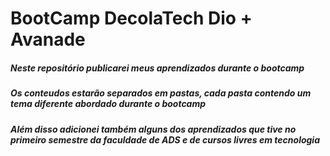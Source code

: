 # BootCamp DecolaTech Dio + Avanade
##### Neste repositório publicarei meus aprendizados durante o bootcamp 
##### Os conteudos estarão separados em pastas, cada pasta contendo um tema diferente abordado durante o bootcamp
##### Além disso adicionei também alguns dos aprendizados que tive no primeiro semestre da faculdade de ADS e de cursos livres em tecnologia